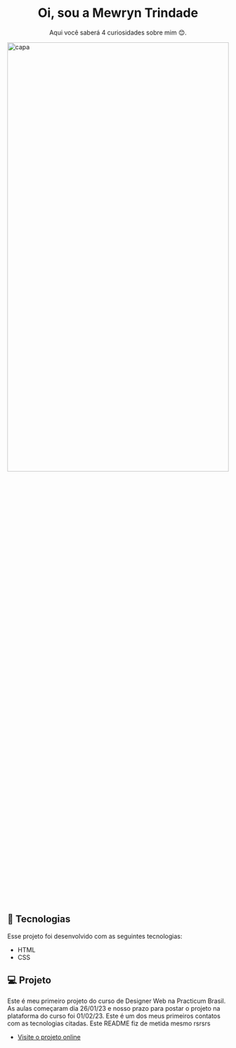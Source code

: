 <h1 align="center">Oi, sou a Mewryn Trindade</h1>
<p align="center" > Aqui você saberá 4 curiosidades sobre mim 😊.</p>
<img alt="capa" src="https://images.pexels.com/photos/2421374/pexels-photo-2421374.jpeg?auto=compress&cs=tinysrgb&w=1260&h=750&dpr=1" width="100%" height="50%">


## 🚀 Tecnologias

Esse projeto foi desenvolvido com as seguintes tecnologias:

- HTML
- CSS


## 💻 Projeto

Este é meu primeiro projeto do curso de Designer Web na Practicum Brasil. As aulas começaram dia 26/01/23 e nosso prazo para postar o projeto na plataforma do curso foi 01/02/23. Este é um dos meus primeiros contatos com as tecnologias citadas. Este README fiz de metida mesmo rsrsrs

- [Visite o projeto online](127.0.0.1:5500/index.html)